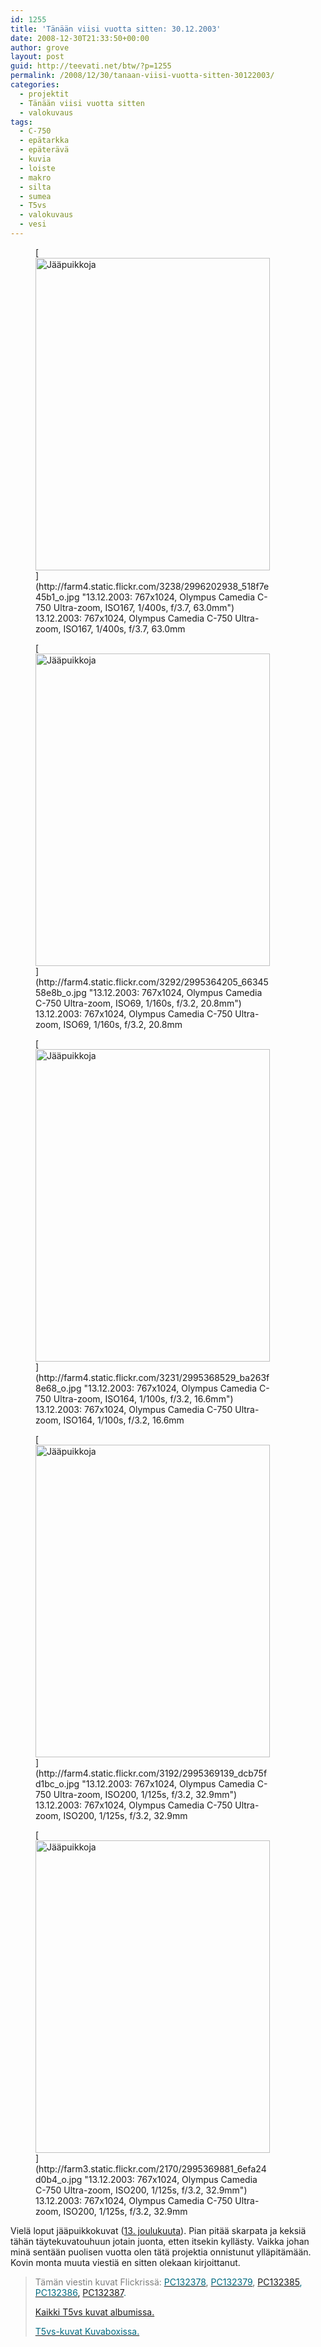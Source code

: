 ```yaml
---
id: 1255
title: 'Tänään viisi vuotta sitten: 30.12.2003'
date: 2008-12-30T21:33:50+00:00
author: grove
layout: post
guid: http://teevati.net/btw/?p=1255
permalink: /2008/12/30/tanaan-viisi-vuotta-sitten-30122003/
categories:
  - projektit
  - Tänään viisi vuotta sitten
  - valokuvaus
tags:
  - C-750
  - epätarkka
  - epäterävä
  - kuvia
  - loiste
  - makro
  - silta
  - sumea
  - T5vs
  - valokuvaus
  - vesi
---
```

<figure style="width: 375px" class="wp-caption aligncenter">[<img class="             " title="Jääpuikkoja" src="http://farm4.static.flickr.com/3238/2996202938_27f0a336a9.jpg" alt="Jääpuikkoja" width="375" height="500" />](http://farm4.static.flickr.com/3238/2996202938_518f7e45b1_o.jpg "13.12.2003: 767x1024, Olympus Camedia C-750 Ultra-zoom, ISO167, 1/400s, f/3.7, 63.0mm")<figcaption class="wp-caption-text">13.12.2003: 767x1024, Olympus Camedia C-750 Ultra-zoom, ISO167, 1/400s, f/3.7, 63.0mm</figcaption></figure> <figure style="width: 375px" class="wp-caption aligncenter">[<img class="             " title="Jääpuikkoja" src="http://farm4.static.flickr.com/3292/2995364205_ecdbaf31da.jpg" alt="Jääpuikkoja" width="375" height="500" />](http://farm4.static.flickr.com/3292/2995364205_6634558e8b_o.jpg "13.12.2003: 767x1024, Olympus Camedia C-750 Ultra-zoom, ISO69, 1/160s, f/3.2, 20.8mm")<figcaption class="wp-caption-text">13.12.2003: 767x1024, Olympus Camedia C-750 Ultra-zoom, ISO69, 1/160s, f/3.2, 20.8mm</figcaption></figure> <figure style="width: 375px" class="wp-caption aligncenter">[<img class="             " title="Jääpuikkoja" src="http://farm4.static.flickr.com/3231/2995368529_7a9315ef32.jpg" alt="Jääpuikkoja" width="375" height="500" />](http://farm4.static.flickr.com/3231/2995368529_ba263f8e68_o.jpg "13.12.2003: 767x1024, Olympus Camedia C-750 Ultra-zoom, ISO164, 1/100s, f/3.2, 16.6mm")<figcaption class="wp-caption-text">13.12.2003: 767x1024, Olympus Camedia C-750 Ultra-zoom, ISO164, 1/100s, f/3.2, 16.6mm</figcaption></figure> <figure style="width: 375px" class="wp-caption aligncenter">[<img class="             " title="Jääpuikkoja" src="http://farm4.static.flickr.com/3192/2995369139_5d0b0fe934.jpg" alt="Jääpuikkoja" width="375" height="500" />](http://farm4.static.flickr.com/3192/2995369139_dcb75fd1bc_o.jpg "13.12.2003: 767x1024, Olympus Camedia C-750 Ultra-zoom, ISO200, 1/125s, f/3.2, 32.9mm")<figcaption class="wp-caption-text">13.12.2003: 767x1024, Olympus Camedia C-750 Ultra-zoom, ISO200, 1/125s, f/3.2, 32.9mm</figcaption></figure> <figure style="width: 375px" class="wp-caption aligncenter">[<img class="              " title="Jääpuikkoja" src="http://farm3.static.flickr.com/2170/2995369881_c2f2c0dca5.jpg" alt="Jääpuikkoja" width="375" height="500" />](http://farm3.static.flickr.com/2170/2995369881_6efa24d0b4_o.jpg "13.12.2003: 767x1024, Olympus Camedia C-750 Ultra-zoom, ISO200, 1/125s, f/3.2, 32.9mm")<figcaption class="wp-caption-text">13.12.2003: 767x1024, Olympus Camedia C-750 Ultra-zoom, ISO200, 1/125s, f/3.2, 32.9mm</figcaption></figure> 

Vielä loput jääpuikkokuvat ([13. joulukuuta](http://teevati.net/btw/2008/12/13/tanaan-viisi-vuotta-sitten-13122003/ "BTW · Tänään viisi vuotta sitten: 13.12.2003")). Pian pitää skarpata ja keksiä tähän täytekuvatouhuun jotain juonta, etten itsekin kyllästy. Vaikka johan minä sentään puolisen vuotta olen tätä projektia onnistunut ylläpitämään. Kovin monta muuta viestiä en sitten olekaan kirjoittanut.

> <span style="color: #808080;">Tämän viestin kuvat Flickrissä:</span> [<span style="color: #006a80;">PC132378</span>](http://www.flickr.com/photos/teevati/2996202938 "PC132378 on Flickr"), [<span style="color: #006a80;">PC132379</span>](http://www.flickr.com/photos/teevati/2995364205 "PC132379 on Flickr"), <span style="color: #006a80;"><span style="color: #000000;"><span style="color: #006a80;"><a title="PC132385 on Flickr" href="http://www.flickr.com/photos/teevati/2995368529">PC132385</a>, <span style="color: #000000;"><a title="PC132386 on Flickr" href="http://www.flickr.com/photos/teevati/2995369139"><span style="color: #006a80;">PC132386</span></a>, <span style="color: #006a80;"><span style="color: #000000;"><span style="color: #006a80;"><a title="PC132387 on Flickr" href="http://www.flickr.com/photos/teevati/2995369881">PC132387</a>.</span></span></span></span></span></span></span>
> 
> [Kaikki T5vs kuvat albumissa.](/btw/flickr/album/72157607994204386/t5vs-all.html "BTW · T5vs-all")
> 
> [<span style="color: #006a80;">T5vs-kuvat Kuvaboxissa.</span>](http://www.kuvaboxi.fi/julkinen/29poj+taavetti-btw-t5vs.html "Kuvaboxi - BTW: T5vs (Taavetti)")